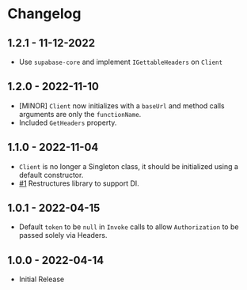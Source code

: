 ﻿# Changelog

## 1.2.1 - 11-12-2022

- Use `supabase-core` and implement `IGettableHeaders` on `Client`

## 1.2.0 - 2022-11-10

- [MINOR] `Client` now initializes with a `baseUrl` and method calls arguments are only the `functionName`.
- Included `GetHeaders` property.

## 1.1.0 - 2022-11-04

- `Client` is no longer a Singleton class, it should be initialized using a default constructor.
- [#1](https://github.com/supabase-community/functions-csharp/issues/1) Restructures library to support DI.

## 1.0.1 - 2022-04-15

- Default `token` to be `null` in `Invoke` calls to allow `Authorization` to be passed solely via Headers.

## 1.0.0 - 2022-04-14

- Initial Release